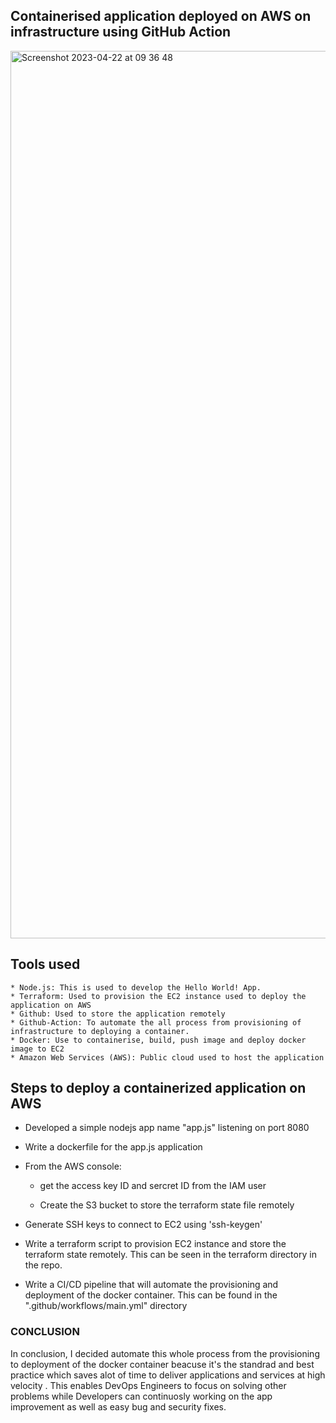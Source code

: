 ## Containerised application deployed on AWS on infrastructure using GitHub Action

<img width="1420" alt="Screenshot 2023-04-22 at 09 36 48" src="https://user-images.githubusercontent.com/43912867/233779073-d7f86ac1-1f52-4428-8926-949b15d2afd9.png">


## Tools used
    * Node.js: This is used to develop the Hello World! App.​
    * Terraform: Used to provision the EC2 instance used to deploy the application on AWS​
    * Github: Used to store the application remotely​
    * Github-Action: To automate the all process from provisioning of infrastructure to deploying a container. ​
    * Docker: Use to containerise, build, push image and deploy docker image to EC2​
    * Amazon Web Services (AWS): Public cloud used to host the application
## Steps to deploy a containerized application on AWS

*  Developed a simple nodejs app name "app.js" listening on port 8080​

* Write a dockerfile for the app.js application​

* From the AWS console: ​

    * get the access key ID and sercret ID from the IAM user​

    * Create the S3 bucket to store the terraform state file remotely ​

* Generate SSH keys to connect to EC2 using 'ssh-keygen'​

* Write a terraform script to provision EC2 instance and store the terraform state remotely.​ This can be seen in the terraform directory in the repo.

* Write a CI/CD pipeline that will automate the provisioning and deployment of the docker container. This can be found in the ".github/workflows/main.yml" directory

### CONCLUSION
In conclusion, I decided automate this whole process from the provisioning to deployment of the docker container beacuse it's the standrad and best practice which saves alot of time to deliver applications and services at high velocity . This enables DevOps Engineers to focus on solving other problems while Developers can continuosly working on the app improvement as well as easy bug and security fixes.
